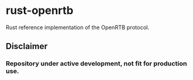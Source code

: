 # rust-openrtb
Rust reference implementation of the OpenRTB protocol.

## Disclaimer

### Repository under active development, not fit for production use.

